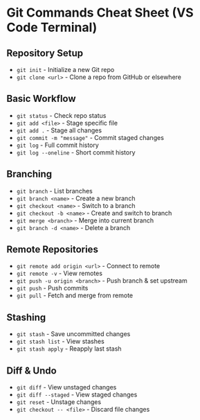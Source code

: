 # Git Commands Cheat Sheet (VS Code Terminal)

## Repository Setup
- `git init` - Initialize a new Git repo  
- `git clone <url>` - Clone a repo from GitHub or elsewhere  

## Basic Workflow
- `git status` - Check repo status  
- `git add <file>` - Stage specific file  
- `git add .` - Stage all changes  
- `git commit -m "message"` - Commit staged changes  
- `git log` - Full commit history  
- `git log --oneline` - Short commit history  

## Branching
- `git branch` - List branches  
- `git branch <name>` - Create a new branch  
- `git checkout <name>` - Switch to a branch  
- `git checkout -b <name>` - Create and switch to branch  
- `git merge <branch>` - Merge into current branch  
- `git branch -d <name>` - Delete a branch  

## Remote Repositories
- `git remote add origin <url>` - Connect to remote  
- `git remote -v` - View remotes  
- `git push -u origin <branch>` - Push branch & set upstream  
- `git push` - Push commits  
- `git pull` - Fetch and merge from remote  

## Stashing
- `git stash` - Save uncommitted changes  
- `git stash list` - View stashes  
- `git stash apply` - Reapply last stash  

## Diff & Undo
- `git diff` - View unstaged changes  
- `git diff --staged` - View staged changes  
- `git reset` - Unstage changes  
- `git checkout -- <file>` - Discard file changes  
